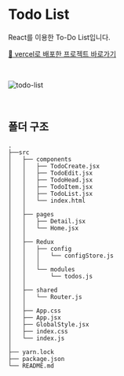 # Todo List

React를 이용한 To-Do List입니다.

[🔗 vercel로 배포한 프로젝트 바로가기](https://todo-list-soolovepat.vercel.app)

<br/>

![todo-list](https://github.com/soolovepat/Todo-List/assets/86649284/6392e8cb-3cda-4610-a4be-f46a2392ba57)

<br/>

## 폴더 구조

```shell
.
├──src
│   ├── components
│   │   ├── TodoCreate.jsx
│   │   ├── TodoEdit.jsx
│   │   ├── TodoHead.jsx
│   │   ├── TodoItem.jsx
│   │   ├── TodoList.jsx
│   │   └── index.html
│   │
│   ├── pages
│   │   ├── Detail.jsx
│   │   └── Home.jsx
│   │
│   ├── Redux
│   │   ├── config
│   │   │   └── configStore.js
│   │   │
│   │   └── modules
│   │       └── todos.js
│   │
│   ├── shared
│   │   └── Router.js
│   │
│   ├── App.css
│   ├── App.jsx
│   ├── GlobalStyle.jsx
│   ├── index.css
│   └── index.js
│
├── yarn.lock
├── package.json
└── README.md
```
